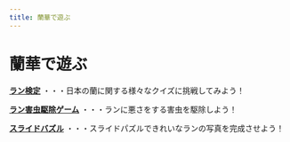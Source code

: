 ```yaml
---
title: 蘭華で遊ぶ
---
```

蘭華で遊ぶ
==
<b><a href="play/orchid_exam">ラン検定</a></b> ・・・日本の蘭に関する様々なクイズに挑戦してみよう！

<b><a href="play/shooting_game">ラン害虫駆除ゲーム</a></b> ・・・ランに悪さをする害虫を駆除しよう！

<b><a href="play/slide_puzzle">スライドバズル</a></b> ・・・スライドパズルできれいなランの写真を完成させよう！


